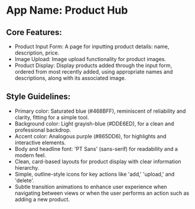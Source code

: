 # **App Name**: Product Hub

## Core Features:

- Product Input Form: A page for inputting product details: name, description, price.
- Image Upload: Image upload functionality for product images.
- Product Display: Display products added through the input form, ordered from most recently added, using appropriate names and descriptions, along with its associated image.

## Style Guidelines:

- Primary color: Saturated blue (#468BFF), reminiscent of reliability and clarity, fitting for a simple tool.
- Background color: Light grayish-blue (#DDE6ED), for a clean and professional backdrop.
- Accent color: Analogous purple (#865DD6), for highlights and interactive elements.
- Body and headline font: 'PT Sans' (sans-serif) for readability and a modern feel.
- Clean, card-based layouts for product display with clear information hierarchy.
- Simple, outline-style icons for key actions like 'add,' 'upload,' and 'delete'.
- Subtle transition animations to enhance user experience when navigating between views or when the user performs an action such as adding a new product.